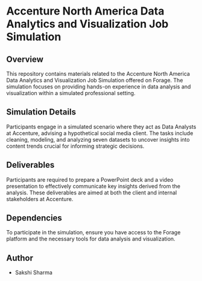 # Accenture North America Data Analytics and Visualization Job Simulation

## Overview

This repository contains materials related to the Accenture North America Data Analytics and Visualization Job Simulation offered on Forage. The simulation focuses on providing hands-on experience in data analysis and visualization within a simulated professional setting.

## Simulation Details

Participants engage in a simulated scenario where they act as Data Analysts at Accenture, advising a hypothetical social media client. The tasks include cleaning, modeling, and analyzing seven datasets to uncover insights into content trends crucial for informing strategic decisions.

## Deliverables

Participants are required to prepare a PowerPoint deck and a video presentation to effectively communicate key insights derived from the analysis. These deliverables are aimed at both the client and internal stakeholders at Accenture.

## Dependencies

To participate in the simulation, ensure you have access to the Forage platform and the necessary tools for data analysis and visualization.

## Author
- Sakshi Sharma
